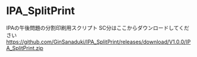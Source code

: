 # IPA_SplitPrint
IPAの午後問題の分割印刷用スクリプト
SC分はここからダウンロードしてください　https://github.com/GinSanaduki/IPA_SplitPrint/releases/download/V1.0.0/IPA_SplitPrint.zip
